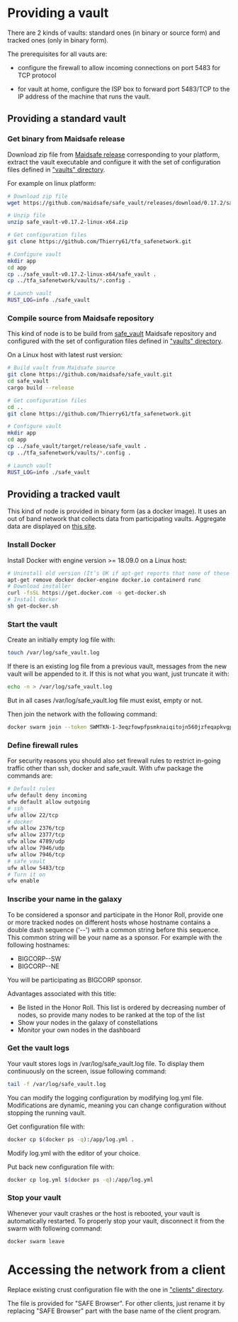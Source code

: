 # Providing a vault

There are 2 kinds of vaults: standard ones (in binary or source form) and tracked ones (only in binary form).

The prerequisites for all vauts are:

- configure the firewall to allow incoming connections on port 5483 for TCP protocol

- for vault at home, configure the ISP box to forward port 5483/TCP to the IP address of the machine that runs the vault.

## Providing a standard vault

### Get binary from Maidsafe release

Download zip file from [Maidsafe release](https://github.com/maidsafe/safe_vault/releases/tag/0.17.2) corresponding to
your platform, extract the vault executable and configure it with the set of configuration files defined in
["vaults" directory](https://github.com/Thierry61/tfa_safenetwork/tree/master/vaults).

For example on linux platform:

```bash
# Download zip file
wget https://github.com/maidsafe/safe_vault/releases/download/0.17.2/safe_vault-v0.17.2-linux-x64.zip

# Unzip file
unzip safe_vault-v0.17.2-linux-x64.zip

# Get configuration files
git clone https://github.com/Thierry61/tfa_safenetwork.git

# Configure vault
mkdir app
cd app
cp ../safe_vault-v0.17.2-linux-x64/safe_vault .
cp ../tfa_safenetwork/vaults/*.config .

# Launch vault
RUST_LOG=info ./safe_vault
```

### Compile source from Maidsafe repository

This kind of node is to be build from [safe_vault](https://github.com/maidsafe/safe_vault.git) Maidsafe repository
and configured with the set of configuration files defined in
["vaults" directory](https://github.com/Thierry61/tfa_safenetwork/tree/master/vaults).

On a Linux host with latest rust version:

```bash
# Build vault from Maidsafe source
git clone https://github.com/maidsafe/safe_vault.git
cd safe_vault
cargo build --release

# Get configuration files
cd ..
git clone https://github.com/Thierry61/tfa_safenetwork.git

# Configure vault
mkdir app
cd app
cp ../safe_vault/target/release/safe_vault .
cp ../tfa_safenetwork/vaults/*.config .

# Launch vault
RUST_LOG=info ./safe_vault
```

## Providing a tracked vault

This kind of node is provided in binary form (as a docker image). It uses an out of band network that collects data from
participating vaults. Aggregate data are displayed on [this site](http://116.203.42.154/).

### Install Docker

Install Docker with engine version >= 18.09.0 on a Linux host:

```bash
# Uninstall old version (It’s OK if apt-get reports that none of these packages are installed)
apt-get remove docker docker-engine docker.io containerd runc
# Download installer
curl -fsSL https://get.docker.com -o get-docker.sh
# Install docker
sh get-docker.sh
```

### Start the vault

Create an initially empty log file with:
```bash
touch /var/log/safe_vault.log
```

If there is an existing log file from a previous vault, messages from the new vault
will be appended to it. If this is not what you want, just truncate it with:
```bash
echo -n > /var/log/safe_vault.log
```

But in all cases /var/log/safe_vault.log file must exist, empty or not.

Then join the network with the following command:

```bash
docker swarm join --token SWMTKN-1-3eqzfowpfpsmknaiqitojn560jzfeqapkvgpvy0cj8wqb1oxkw-9up8ds418mt3u03x2wyd9y1ps 116.203.25.212:2377
```

### Define firewall rules

For security reasons you should also set firewall rules to restrict in-going traffic other than ssh, docker and safe_vault.
With ufw package the commands are:

```bash
# Default rules
ufw default deny incoming
ufw default allow outgoing
# ssh
ufw allow 22/tcp
# docker
ufw allow 2376/tcp
ufw allow 2377/tcp
ufw allow 4789/udp
ufw allow 7946/udp
ufw allow 7946/tcp
# safe_vault
ufw allow 5483/tcp
# Turn it on
ufw enable
```

### Inscribe your name in the galaxy

To be considered a sponsor and participate in the Honor Roll, provide one or more tracked nodes
on different hosts whose hostname contains a double dash sequence ('--') with a common string before
this sequence. This common string will be your name as a sponsor.
For example with the following hostnames:

- BIGCORP--SW
- BIGCORP--NE

You will be participating as BIGCORP sponsor.

Advantages associated with this title:

- Be listed in the Honor Roll. This list is ordered by decreasing number of nodes, so
  provide many nodes to be ranked at the top of the list
- Show your nodes in the galaxy of constellations
- Monitor your own nodes in the dashboard

### Get the vault logs

Your vault stores logs in /var/log/safe_vault.log file. To display them continuously on the screen, issue following command:
```bash
tail -f /var/log/safe_vault.log
```

You can modify the logging configuration by modifying log.yml file. Modifications are dynamic, meaning
you can change configuration without stopping the running vault.

Get configuration file with:
```bash
docker cp $(docker ps -q):/app/log.yml .
```

Modify log.yml with the editor of your choice.

Put back new configuration file with:
```bash
docker cp log.yml $(docker ps -q):/app/log.yml
```

### Stop your vault

Whenever your vault crashes or the host is rebooted, your vault is automatically restarted.
To properly stop your vault, disconnect it from the swarm with following command:

```bash
docker swarm leave
```

# Accessing the network from a client

Replace existing crust configuration file with the one in
["clients" directory](https://github.com/Thierry61/tfa_safenetwork/tree/master/clients).

The file is provided for "SAFE Browser". For other clients, just rename it
by replacing "SAFE Browser" part with the base name of the client program.
